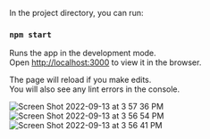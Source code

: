 In the project directory, you can run:

### `npm start`

Runs the app in the development mode.\
Open [http://localhost:3000](http://localhost:3000) to view it in the browser.

The page will reload if you make edits.\
You will also see any lint errors in the console.


![Screen Shot 2022-09-13 at 3 57 36 PM](https://user-images.githubusercontent.com/55668689/190000016-74898387-2a75-40f7-a236-4c870abfb759.png)
![Screen Shot 2022-09-13 at 3 56 54 PM](https://user-images.githubusercontent.com/55668689/190000038-15746600-133b-4698-81d3-0922ca08fe36.png)
![Screen Shot 2022-09-13 at 3 56 41 PM](https://user-images.githubusercontent.com/55668689/190000048-54818b18-c37e-48c4-91b9-7d61d389a63e.png)
